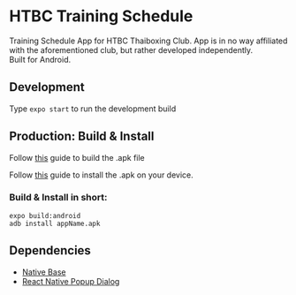 # HTBC Training Schedule

Training Schedule App for HTBC Thaiboxing Club. App is in no way affiliated with the aforementioned club, but rather developed independently.  
Built for Android.

## Development

Type `expo start` to run the development build

## Production: Build & Install

Follow [this](https://docs.expo.io/versions/latest/guides/building-standalone-apps.html) guide to build the .apk file

Follow [this](https://www.xda-developers.com/install-adb-windows-macos-linux/) guide to install the .apk on your device.

### Build & Install in short:

`expo build:android`  
`adb install appName.apk`

## Dependencies

- [Native Base](https://docs.nativebase.io/)
- [React Native Popup Dialog](https://github.com/jacklam718/react-native-popup-dialog)
